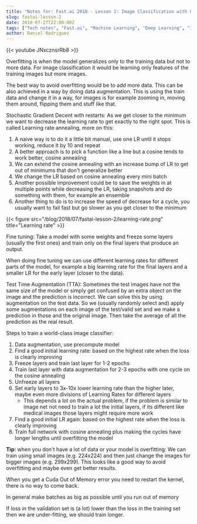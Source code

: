 ```yaml
---
title: "Notes for: Fast.ai 2018 - Lesson 2: Image Classification with CNN"
slug: fastai-lesson-2
date: 2018-07-27T22:00:00Z
tags: ["Tech notes", "Fast.ai", "Machine Learning", "Deep Learning", "Image classification", "CNN"]
author: Daniel Rodriguez
---
```


{{< youtube JNxcznsrRb8 >}}

Overfitting is when the model generalizes only to the training data but not to more data. For image classification it would be learning only features of the training images but more images.

The best way to avoid overfitting would be to add more data. This can be also achieved in a way by doing data augmentation. This is using the train data and change it in a way, for images is for example zooming in, moving them around, flipping them and stuff like that.

Stochastic Gradient Decent with restarts: As we get closer to the minimum we want to decrease the learning rate to get exactly to the right spot. This is called Learning rate annealing, more on this:

1. A naive way is to do it a little bit manual, use one LR until it stops working, reduce it by 10 and repeat
2. A better approach is to pick a function like a line but a cosine tends to work better, cosine annealing
3. We can extend the cosine annealing with an increase bump of LR to get out of minimums that don't generalize better
4. We change the LR based on cosine annealing every mini batch
5. Another possible improvement could be to save the weights in at multiple points while decreasing the LR, taking snapshots and do something with them, for example an ensemble
6. Another thing to do is to increase the speed of decrease for a cycle, you usually want to fail fast but go slower as you get closer to the minimum

{{< figure src="/blog/2018/07/fastai-lesson-2/learning-rate.png" title="Learning rate" >}}

Fine tuning: Take a model with some weights and freeze some layers (usually the first ones) and train only on the final layers that produce an output. 

When doing fine tuning we can use different learning rates for different parts of the model, for example a big learning rate for the final layers and a smaller LR for the early layer (closer to the data).

Test Time Augmentation (TTA): Sometimes the test images have not the same size of the model or simply get confused by an extra object on the image and the prediction is incorrect. We can solve this by using augmentation on the test data. So we (usually randomly select and) apply some augmentations on each image of the test/valid set and we make a prediction in those and the original image. Then take the average of all the prediction as the real result.

Steps to train a world-class image classifier:

1. Data augmentation, use precompute model
2. Find a good initial learning rate: based on the highest rate when the loss is clearly improving
3. Freeze layers and train last layer for 1-2 epochs
4. Train last layer with data augmentation for 2-3 epochs with one cycle on the cosine annealing
5. Unfreeze all layers
6. Set early layers to 3x-10x lower learning rate than the higher later, maybe even more divisions of Learning Rates for different layers
	- This depends a lot on the actual problem, if the problem is similar to image net not need to train a lot the initial layers, if its different like medical images those layers might require more work
7. Find a good initial LR again: based on the highest rate when the loss is clearly improving
8. Train full network with cosine annealing plus making the cycles have longer lengths until overfitting the model

**Tip:** when you don't have a lot of data or your model is overfitting: We can train using small images (e.g. 224x224) and then just change the images for bigger images (e.g. 299x299). This looks like a good way to avoid overfitting and maybe even get better results.

When you get a Cuda Out of Memory error you need to restart the kernel, there is no way to come back.

In general make batches as big as possible until you run out of memory

If loss in the validation set is (a lot) lower than the loss in the training set then we are under-fitting, we should train longer.

